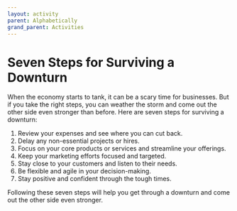 ```yaml
---
layout: activity
parent: Alphabetically
grand_parent: Activities
---
```


# Seven Steps for Surviving a Downturn
When the economy starts to tank, it can be a scary time for businesses. But if you take the right steps, you can weather the storm and come out the other side even stronger than before. Here are seven steps for surviving a downturn: 


1. Review your expenses and see where you can cut back. 
2. Delay any non-essential projects or hires. 
3. Focus on your core products or services and streamline your offerings. 
4. Keep your marketing efforts focused and targeted. 
5. Stay close to your customers and listen to their needs. 
6. Be flexible and agile in your decision-making. 
7. Stay positive and confident through the tough times. 
   
Following these seven steps will help you get through a downturn and come out the other side even stronger.